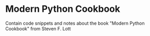 # Modern Python Cookbook
 Contain code snippets and notes about the book "Modern Python Cookbook" from Steven F. Lott
